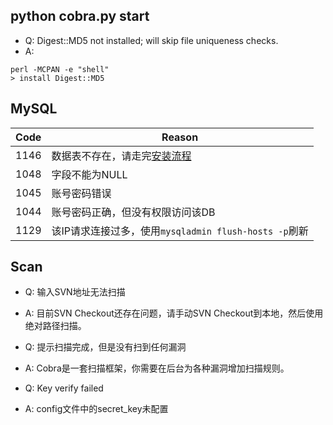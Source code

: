 ## python cobra.py start

* Q: Digest::MD5 not installed; will skip file uniqueness checks.
* A:
```
perl -MCPAN -e "shell"
> install Digest::MD5
```

## MySQL

|Code|Reason|
|---|---|
|1146|数据表不存在，请走完[安装流程](http://cobra-docs.readthedocs.io/en/latest/installation/)|
|1048|字段不能为NULL|
|1045|账号密码错误|
|1044|账号密码正确，但没有权限访问该DB|
|1129|该IP请求连接过多，使用```mysqladmin flush-hosts -p```刷新|

## Scan
* Q: 输入SVN地址无法扫描
* A: 目前SVN Checkout还存在问题，请手动SVN Checkout到本地，然后使用绝对路径扫描。

* Q: 提示扫描完成，但是没有扫到任何漏洞
* A: Cobra是一套扫描框架，你需要在后台为各种漏洞增加扫描规则。

* Q: Key verify failed
* A: config文件中的secret_key未配置